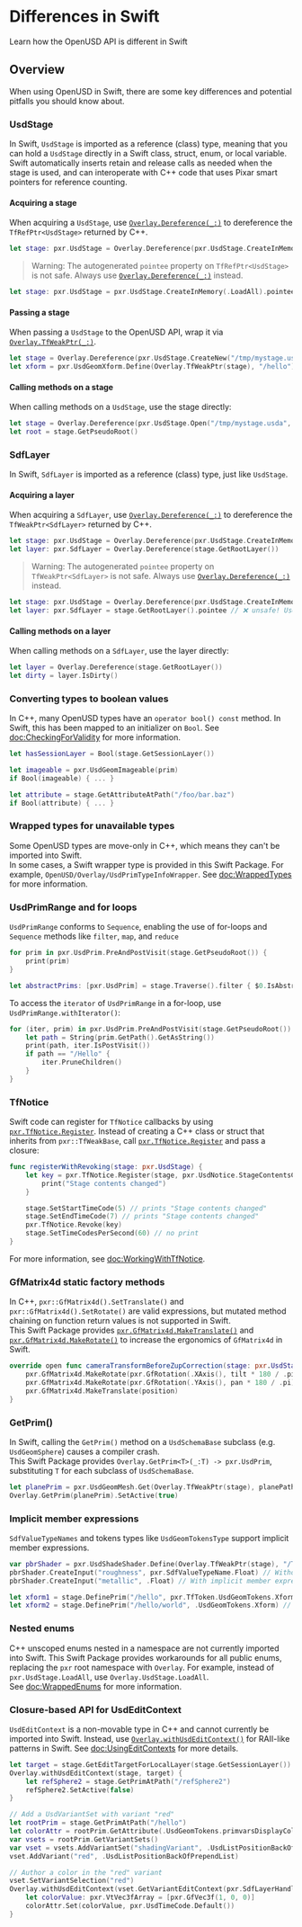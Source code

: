 # Differences in Swift

Learn how the OpenUSD API is different in Swift

## Overview
When using OpenUSD in Swift, there are some key differences and potential pitfalls you should know about. 


### UsdStage
In Swift, `UsdStage` is imported as a reference (class) type, meaning that you can hold a `UsdStage` directly in a Swift class, struct, enum, or local variable. Swift automatically inserts retain and release calls as needed when the stage is used, and can interoperate with C++ code that uses Pixar smart pointers for reference counting.  

#### Acquiring a stage
When acquiring a `UsdStage`, use [`Overlay.Dereference(_:)`](doc:OpenUSD/C++/Overlay/Dereference(_:)-67vpz) to dereference the `TfRefPtr<UsdStage>` returned by C++.  
``` swift
let stage: pxr.UsdStage = Overlay.Dereference(pxr.UsdStage.CreateInMemory(.LoadAll))
```

> Warning: The autogenerated `pointee` property on `TfRefPtr<UsdStage>` is not safe. Always use [`Overlay.Dereference(_:)`](doc:OpenUSD/C++/Overlay/Dereference(_:)-67vpz) instead. 
```swift
let stage: pxr.UsdStage = pxr.UsdStage.CreateInMemory(.LoadAll).pointee // ❌ unsafe! Use Overlay.Dereference(...) instead
```

#### Passing a stage
When passing a `UsdStage` to the OpenUSD API, wrap it via [`Overlay.TfWeakPtr(_:)`](doc:OpenUSD/C++/Overlay/TfWeakPtr(_:)-8de9g). 
```swift
let stage = Overlay.Dereference(pxr.UsdStage.CreateNew("/tmp/mystage.usda", .LoadAll))
let xform = pxr.UsdGeomXform.Define(Overlay.TfWeakPtr(stage), "/hello")
```

#### Calling methods on a stage
When calling methods on a `UsdStage`, use the stage directly:
```swift
let stage = Overlay.Dereference(pxr.UsdStage.Open("/tmp/mystage.usda", .LoadAll))
let root = stage.GetPseudoRoot()
```

### SdfLayer
In Swift, `SdfLayer` is imported as a reference (class) type, just like `UsdStage`. 

#### Acquiring a layer
When acquiring a `SdfLayer`, use [`Overlay.Dereference(_:)`](doc:OpenUSD/C++/Overlay/Dereference(_:)-3edgv) to dereference the `TfWeakPtr<SdfLayer>` returned by C++. 
```swift
let stage: pxr.UsdStage = Overlay.Dereference(pxr.UsdStage.CreateInMemory(.LoadAll))
let layer: pxr.SdfLayer = Overlay.Dereference(stage.GetRootLayer())
```

> Warning: The autogenerated `pointee` property on `TfWeakPtr<SdfLayer>` is not safe. Always use [`Overlay.Dereference(_:)`](doc:OpenUSD/C++/Overlay/Dereference(_:)-3edgv) instead. 
```swift
let stage: pxr.UsdStage = Overlay.Dereference(pxr.UsdStage.CreateInMemory(.LoadAll))
let layer: pxr.SdfLayer = stage.GetRootLayer().pointee // ❌ unsafe! Use Overlay.Dereference(...) instead
```

#### Calling methods on a layer
When calling methods on a `SdfLayer`, use the layer directly:
```swift
let layer = Overlay.Dereference(stage.GetRootLayer())
let dirty = layer.IsDirty()
```

### Converting types to boolean values
In C++, many OpenUSD types have an `operator bool() const` method. In Swift, this has been mapped to an initializer on `Bool`. See <doc:CheckingForValidity> for more information. 
```swift
let hasSessionLayer = Bool(stage.GetSessionLayer())

let imageable = pxr.UsdGeomImageable(prim)
if Bool(imageable) { ... }

let attribute = stage.GetAttributeAtPath("/foo/bar.baz")
if Bool(attribute) { ... }
```

### Wrapped types for unavailable types
Some OpenUSD types are move-only in C++, which means they can't be imported into Swift.  
In some cases, a Swift wrapper type is provided in this Swift Package. For example, ``OpenUSD/Overlay/UsdPrimTypeInfoWrapper``. See <doc:WrappedTypes> for more information. 

### UsdPrimRange and for loops
`UsdPrimRange` conforms to `Sequence`, enabling the use of for-loops and `Sequence` methods like `filter`, `map`, and `reduce`
```swift
for prim in pxr.UsdPrim.PreAndPostVisit(stage.GetPseudoRoot()) {
    print(prim)
}

let abstractPrims: [pxr.UsdPrim] = stage.Traverse().filter { $0.IsAbstract() }
```

To access the `iterator` of `UsdPrimRange` in a for-loop, use `UsdPrimRange.withIterator()`:
```swift
for (iter, prim) in pxr.UsdPrim.PreAndPostVisit(stage.GetPseudoRoot()).withIterator() {
    let path = String(prim.GetPath().GetAsString())
    print(path, iter.IsPostVisit())
    if path == "/Hello" {
        iter.PruneChildren()
    }
}
```

### TfNotice
Swift code can register for `TfNotice` callbacks by using [`pxr.TfNotice.Register`](doc:/OpenUSD/C++/pxr/TfNotice/Register(_:_:)-99j13). Instead of creating a C++ class or struct that inherits from `pxr::TfWeakBase`, call [`pxr.TfNotice.Register`](doc:/OpenUSD/C++/pxr/TfNotice/Register(_:_:)-99j13) and pass a closure:

```swift
func registerWithRevoking(stage: pxr.UsdStage) {
    let key = pxr.TfNotice.Register(stage, pxr.UsdNotice.StageContentsChanged.self) { _ in
        print("Stage contents changed")
    }

    stage.SetStartTimeCode(5) // prints "Stage contents changed"
    stage.SetEndTimeCode(7) // prints "Stage contents changed"
    pxr.TfNotice.Revoke(key)
    stage.SetTimeCodesPerSecond(60) // no print
}
```
For more information, see <doc:WorkingWithTfNotice>.

### GfMatrix4d static factory methods
In C++, `pxr::GfMatrix4d().SetTranslate()` and `pxr::GfMatrix4d().SetRotate()` are valid expressions, but mutated method chaining on function return values is not supported in Swift.  
This Swift Package provides [`pxr.GfMatrix4d.MakeTranslate()`](doc:OpenUSD/C++/pxr/GfMatrix4d/MakeTranslate(_:)) and [`pxr.GfMatrix4d.MakeRotate()`](doc:OpenUSD/C++/pxr/GfMatrix4d/MakeRotate(_:)) to increase the ergonomics of `GfMatrix4d` in Swift. 
```swift
override open func cameraTransformBeforeZupCorrection(stage: pxr.UsdStage) -> pxr.GfMatrix4d {
    pxr.GfMatrix4d.MakeRotate(pxr.GfRotation(.XAxis(), tilt * 180 / .pi)) *
    pxr.GfMatrix4d.MakeRotate(pxr.GfRotation(.YAxis(), pan * 180 / .pi)) *
    pxr.GfMatrix4d.MakeTranslate(position)
}
```

### GetPrim()
In Swift, calling the `GetPrim()` method on a `UsdSchemaBase` subclass (e.g. `UsdGeomSphere`) causes a compiler crash.  
This Swift Package provides `Overlay.GetPrim<T>(_:T) -> pxr.UsdPrim`, substituting `T` for each subclass of `UsdSchemaBase`. 
```swift
let planePrim = pxr.UsdGeomMesh.Get(Overlay.TfWeakPtr(stage), planePath(anchor: anchor))
Overlay.GetPrim(planePrim).SetActive(true)
```

### Implicit member expressions
`SdfValueTypeNames` and tokens types like `UsdGeomTokensType` support implicit member expressions. 

```swift
var pbrShader = pxr.UsdShadeShader.Define(Overlay.TfWeakPtr(stage), "/TexModel/boardMat/PBRShader")
pbrShader.CreateInput("roughness", pxr.SdfValueTypeName.Float) // Without implicit member expressions
pbrShader.CreateInput("metallic", .Float) // With implicit member expressions
```

```swift
let xform1 = stage.DefinePrim("/hello", pxr.TfToken.UsdGeomTokens.Xform) // Without implicit member expressions
let xform2 = stage.DefinePrim("/hello/world", .UsdGeomTokens.Xform) // With implicit member expressions
```

### Nested enums
C++ unscoped enums nested in a namespace are not currently imported into Swift.
This Swift Package provides workarounds for all public enums, replacing the `pxr` root namespace with `Overlay`. For example, instead of `pxr.UsdStage.LoadAll`, use `Overlay.UsdStage.LoadAll`.  
See <doc:WrappedEnums> for more information.

### Closure-based API for UsdEditContext
`UsdEditContext` is a non-movable type in C++ and cannot currently be imported into Swift. Instead, use [`Overlay.withUsdEditContext()`](doc:OpenUSD/C++/Overlay/withUsdEditContext(_:_:_:)) for RAII-like patterns in Swift. See <doc:UsingEditContexts> for more details. 
```swift
let target = stage.GetEditTargetForLocalLayer(stage.GetSessionLayer())
Overlay.withUsdEditContext(stage, target) {
    let refSphere2 = stage.GetPrimAtPath("/refSphere2")
    refSphere2.SetActive(false)
}
```

```swift
// Add a UsdVariantSet with variant "red"
let rootPrim = stage.GetPrimAtPath("/hello")
let colorAttr = rootPrim.GetAttribute(.UsdGeomTokens.primvarsDisplayColor)
var vsets = rootPrim.GetVariantSets()
var vset = vsets.AddVariantSet("shadingVariant", .UsdListPositionBackOfPrependList)
vset.AddVariant("red", .UsdListPositionBackOfPrependList)

// Author a color in the "red" variant
vset.SetVariantSelection("red")
Overlay.withUsdEditContext(vset.GetVariantEditContext(pxr.SdfLayerHandle())) {
    let colorValue: pxr.VtVec3fArray = [pxr.GfVec3f(1, 0, 0)]
    colorAttr.Set(colorValue, pxr.UsdTimeCode.Default())
}
```
